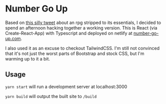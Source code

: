 # Number Go Up

Based on [this silly tweet](https://twitter.com/evoroxv/status/1267323832945315840) about an rpg stripped to its essentials, I decided to spend an afternoon hacking together a working version. This is React (via Create-React-App) with Typescript and deployed on netlify at [number-go-up.com](https://number-go-up.com/).

I also used it as an excuse to checkout TailwindCSS. I'm still not convinced that it's not just the worst parts of Bootstrap and stock CSS, but I'm warming up to it a bit.

## Usage

`yarn start` will run a development server at localhost:3000

`yarn build` will output the built site to `/build`
